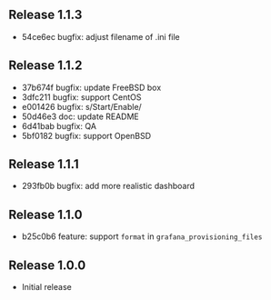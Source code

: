 ## Release 1.1.3

* 54ce6ec bugfix: adjust filename of .ini file

## Release 1.1.2

* 37b674f bugfix: update FreeBSD box
* 3dfc211 bugfix: support CentOS
* e001426 bugfix: s/Start/Enable/
* 50d46e3 doc: update README
* 6d41bab bugfix: QA
* 5bf0182 bugfix: support OpenBSD

## Release 1.1.1

* 293fb0b bugfix: add more realistic dashboard

## Release 1.1.0

* b25c0b6 feature: support `format` in `grafana_provisioning_files`

## Release 1.0.0

* Initial release

